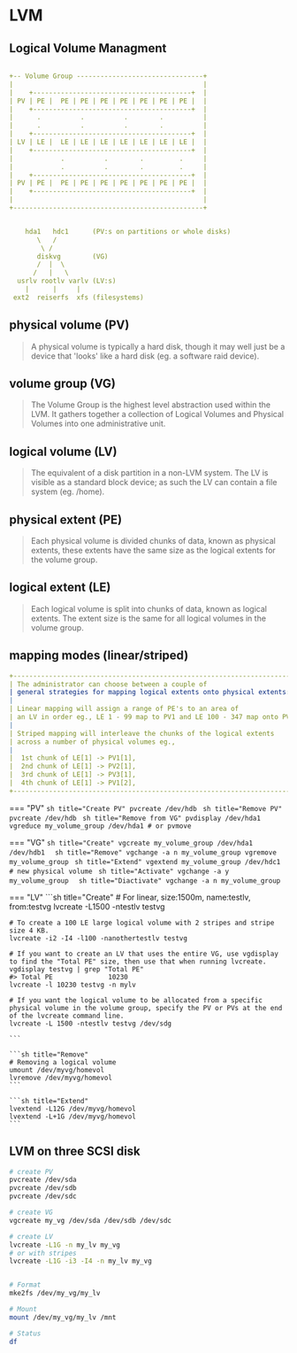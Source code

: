# LVM

## Logical Volume Managment

```yaml

+-- Volume Group --------------------------------+
|                                                |
|    +----------------------------------------+	 |
| PV | PE |  PE | PE | PE | PE | PE | PE | PE |	 |
|    +----------------------------------------+	 |
|      .       	  .    	     . 	      .	       	 |
|      .          .    	     .        .	         |
|    +----------------------------------------+	 |
| LV | LE |  LE | LE | LE | LE | LE | LE | LE |	 |
|    +----------------------------------------+	 |
|            .          .        .     	   .     |
|            . 	        .        .     	   .     |
|    +----------------------------------------+	 |
| PV | PE |  PE | PE | PE | PE | PE | PE | PE |	 |
|    +----------------------------------------+	 |
|                                                |
+------------------------------------------------+


    hda1   hdc1      (PV:s on partitions or whole disks)                        
       \   /                                                                    
        \ /                                                                     
       diskvg        (VG)                                                       
       /  |  \                                                                  
      /   |   \                                                                 
  usrlv rootlv varlv (LV:s)
    |      |     |                                                              
 ext2  reiserfs  xfs (filesystems)                                        
```
## physical volume (PV)
> A physical volume is typically a hard disk, though it may well just be a device that 'looks' like a hard disk (eg. a software raid device). 

## volume group (VG)
> The Volume Group is the highest level abstraction used within the LVM. It gathers together a collection of Logical Volumes and Physical Volumes into one administrative unit. 

## logical volume (LV)
> The equivalent of a disk partition in a non-LVM system. The LV is visible as a standard block device; as such the LV can contain a file system (eg. /home). 

## physical extent (PE)
> Each physical volume is divided chunks of data, known as physical extents, these extents have the same size as the logical extents for the volume group. 

## logical extent (LE)
> Each logical volume is split into chunks of data, known as logical extents. The extent size is the same for all logical volumes in the volume group. 

## mapping modes (linear/striped)
```yaml
+--------------------------------------------------------------------------+
| The administrator can choose between a couple of                          
| general strategies for mapping logical extents onto physical extents:
|
| Linear mapping will assign a range of PE's to an area of 
| an LV in order eg., LE 1 - 99 map to PV1 and LE 100 - 347 map onto PV2.
|
| Striped mapping will interleave the chunks of the logical extents
| across a number of physical volumes eg.,
|
|  1st chunk of LE[1] -> PV1[1],
|  2nd chunk of LE[1] -> PV2[1],
|  3rd chunk of LE[1] -> PV3[1],
|  4th chunk of LE[1] -> PV1[2],
+--------------------------------------------------------------------------+
```

=== "PV"
    ```sh title="Create PV"
    pvcreate /dev/hdb
    ```
    ```sh title="Remove PV"
    pvcreate /dev/hdb
    ```
    ```sh title="Remove from VG"
    pvdisplay /dev/hda1
    vgreduce my_volume_group /dev/hda1 # or pvmove
    ```

=== "VG"
    ```sh title="Create"
    vgcreate my_volume_group /dev/hda1 /dev/hdb1 
    ```
    ```sh title="Remove"
    vgchange -a n my_volume_group
    vgremove my_volume_group
    ```
    ```sh title="Extend"
    vgextend my_volume_group /dev/hdc1 # new physical volume
    ```
    ```sh title="Activate"
    vgchange -a y my_volume_group 
    ```
    ```sh title="Diactivate"
    vgchange -a n my_volume_group 
    ```

=== "LV"
    ```sh title="Create"
    # For linear, size:1500m, name:testlv, from:testvg
    lvcreate -L1500 -ntestlv testvg

    # To create a 100 LE large logical volume with 2 stripes and stripe size 4 KB.
    lvcreate -i2 -I4 -l100 -nanothertestlv testvg

    # If you want to create an LV that uses the entire VG, use vgdisplay to find the "Total PE" size, then use that when running lvcreate.
    vgdisplay testvg | grep "Total PE"
    #> Total PE              10230
    lvcreate -l 10230 testvg -n mylv

    # If you want the logical volume to be allocated from a specific physical volume in the volume group, specify the PV or PVs at the end of the lvcreate command line.
    lvcreate -L 1500 -ntestlv testvg /dev/sdg
        
    ```

    ```sh title="Remove"
    # Removing a logical volume
    umount /dev/myvg/homevol
    lvremove /dev/myvg/homevol
    ```

    ```sh title="Extend"
    lvextend -L12G /dev/myvg/homevol
    lvextend -L+1G /dev/myvg/homevol
    ```

## LVM on three SCSI disk
```sh 
# create PV
pvcreate /dev/sda
pvcreate /dev/sdb
pvcreate /dev/sdc

# create VG
vgcreate my_vg /dev/sda /dev/sdb /dev/sdc

# create LV
lvcreate -L1G -n my_lv my_vg
# or with stripes
lvcreate -L1G -i3 -I4 -n my_lv my_vg 


# Format
mke2fs /dev/my_vg/my_lv

# Mount
mount /dev/my_vg/my_lv /mnt

# Status
df
```